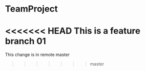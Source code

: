 # TeamProject
<<<<<<< HEAD
This is a feature branch 01
=======
This change is in remote master
>>>>>>> master
